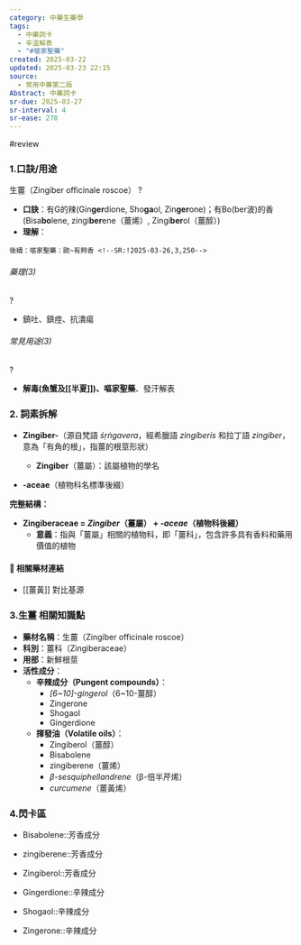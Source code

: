 ```yaml
---
category: 中藥生藥學
tags:
  - 中藥詞卡
  - 辛溫解表
  - "#嘔家聖藥"
created: 2025-03-22
updated: 2025-03-23 22:15
source:
  - 常用中藥第二版
Abstract: 中藥詞卡
sr-due: 2025-03-27
sr-interval: 4
sr-ease: 270
---
```

#review 
### 1.口訣/用途
生薑（Zingiber officinale roscoe）
?
- **口訣**：有G的辣(Gin**ger**dione, Sho**ga**ol, Zin**ger**one)；有Bo(ber波)的香(Bisa**bo**lene, zingi**ber**ene（薑烯）, Zingi**ber**ol（薑醇）)
- **理解**：
> 
	後續：嘔家聖藥：歐~有夠香 <!--SR:!2025-03-26,3,250-->

###### 藥理(3)
?
- 鎮吐、鎮痙、抗潰瘍 <!--SR:!2025-03-24,1,230-->

###### 常見用途(3)
?
- **解毒(魚蟹及[[半夏]])、嘔家聖藥**、發汗解表 <!--SR:!2025-03-24,1,230-->



### 2. 詞素拆解

- **Zingiber-**（源自梵語 *śṛṅgavera*，經希臘語 *zingíberis* 和拉丁語 *zingiber*，意為「有角的根」，指薑的根莖形狀）
  - **Zingiber**（薑屬）：該屬植物的學名

- **-aceae**（植物科名標準後綴）

**完整結構：**

- **Zingiberaceae = *Zingiber*（薑屬） + *-aceae*（植物科後綴）**  
  - **意義**：指與「薑屬」相關的植物科，即「薑科」，包含許多具有香料和藥用價值的植物



#### 📌 相關藥材連結

- [[薑黃]] 對比基源




### 3.生薑 相關知識點
- **藥材名稱**：生薑（Zingiber officinale roscoe）
- **科別**：薑科（Zingiberaceae）
- **用部**：新鮮根莖
- **活性成分**：
  - **辛辣成分（Pungent compounds）**：
    - *[6~10]-gingerol*（6~10-薑醇）
    - Zingerone
    - Shogaol
    - Gingerdione
  - **揮發油（Volatile oils）**：
    - Zingiberol（薑醇）
    - Bisabolene
    - zingiberene（薑烯）
    - *β-sesquiphellandrene*（β-倍半芹烯）
    - *curcumene*（薑黃烯）



### 4.閃卡區



- Bisabolene::芳香成分 <!--SR:!2025-03-27,4,270-->

- zingiberene::芳香成分 <!--SR:!2025-03-27,4,270-->

- Zingiberol::芳香成分 <!--SR:!2025-03-27,4,270-->


- Gingerdione::辛辣成分 <!--SR:!2025-03-27,4,270-->

- Shogaol::辛辣成分 <!--SR:!2025-03-26,3,250-->

- Zingerone::辛辣成分 <!--SR:!2025-03-27,4,270-->

